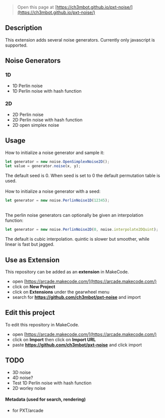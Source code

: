  


> Open this page at [https://ch3mbot.github.io/pxt-noise/](https://ch3mbot.github.io/pxt-noise/)

## Description

This extension adds several noise generators. 
Currently only javascript is supported.

## Noise Generators

### 1D
- 1D Perlin noise
- 1D Perlin noise with hash function

### 2D
- 2D Perlin noise
- 2D Perlin noise with hash function
- 2D open simplex noise

## Usage
How to initialize a noise generator and sample it:
```typescript
let generator = new noise.OpenSimplexNoise2D();
let value = generator.noise(x, y);
```
The default seed is 0. When seed is set to 0 the default permutation table is used. 
<br /><br />How to initialize a noise generator with a seed:
```typescript
let generator = new noise.PerlinNoise1D(12345);
```
<br />The perlin noise generators can optionally be given an interpolation function:
```typescript
let generator = new noise.PerlinNoise2D(0, noise.interpolate2DQuint);
```
The default is cubic interpolation. 
quintic is slower but smoother, while linear is fast but jagged.

## Use as Extension

This repository can be added as an **extension** in MakeCode.

* open [https://arcade.makecode.com/](https://arcade.makecode.com/)
* click on **New Project**
* click on **Extensions** under the gearwheel menu
* search for **https://github.com/ch3mbot/pxt-noise** and import

## Edit this project

To edit this repository in MakeCode.

* open [https://arcade.makecode.com/](https://arcade.makecode.com/)
* click on **Import** then click on **Import URL**
* paste **https://github.com/ch3mbot/pxt-noise** and click import

## TODO
- 3D noise
- 4D noise?
- Test 1D Perlin noise with hash function
- 2D worley noise

#### Metadata (used for search, rendering)

* for PXT/arcade
<script src="https://makecode.com/gh-pages-embed.js"></script><script>makeCodeRender("{{ site.makecode.home_url }}", "{{ site.github.owner_name }}/{{ site.github.repository_name }}");</script>
